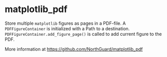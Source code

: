 # matplotlib_pdf
Store multiple `matplotlib` figures as pages in a PDF-file.
A `PDFFigureContainer` is initialized with a Path to a destination.  
`PDFFigureContainer.add_figure_page()` is called to add current figure to the PDF.

More information at https://github.com/NorthGuard/matplotlib_pdf
